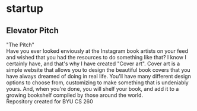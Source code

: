 # startup
## Elevator Pitch
"The Pitch" <br>
Have you ever looked enviously at the Instagram book artists on your feed and wished that you had the resources to do something like that? I know I certainly have, and that's why I have created "Cover art". Cover art is a simple website that allows you to design the beautiful book covers that you have always dreamed of doing in real life. You'll have many different design options to choose from, customizing to make something that is undeniably yours. And, when you're done, you will shelf your book, and add it to a growing bookshelf compiled by those around the world. <br>
Repository created for BYU CS 260
